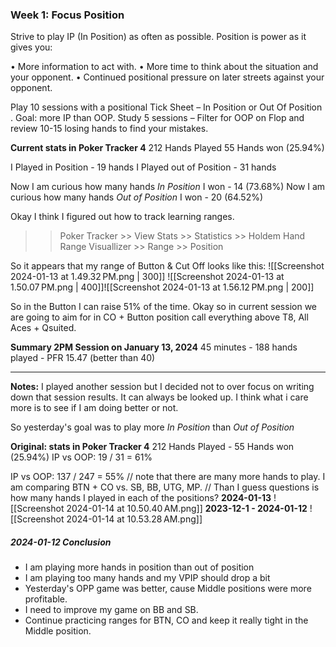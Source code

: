 ### Week 1: Focus Position

Strive to play IP (In Position) as often as possible. Position is power as it gives you:

• More information to act with.
• More time to think about the situation and your opponent.
• Continued positional pressure on later streets against your opponent.

Play 10 sessions with a positional Tick Sheet – In Position or Out Of Position . Goal: more IP than OOP.
Study 5 sessions – Filter for OOP on Flop and review 10-15 losing hands to find your mistakes.

**Current stats in Poker Tracker 4**
212 Hands Played
55 Hands won (25.94%)

I Played in Position - 19 hands
I Played out of Position - 31 hands 

Now I am curious how many hands *In Position* I won - 14 (73.68%)
Now I am curious how many hands *Out of Position* I won - 20 (64.52%)

Okay I think I figured out how to track learning ranges. 

>> Poker Tracker >> View Stats >> Statistics >> Holdem Hand Range Visuallizer >> Range >> Position

So it appears that my range of Button & Cut Off looks like this: 
![[Screenshot 2024-01-13 at 1.49.32 PM.png | 300]] ![[Screenshot 2024-01-13 at 1.50.07 PM.png | 400]]![[Screenshot 2024-01-13 at 1.56.12 PM.png | 200]]


So in the Button I can raise 51% of the time. 
Okay so in current session we are going to aim for in CO + Button position call everything above T8, All Aces + Qsuited.

**Summary 2PM Session on January 13, 2024**
45 minutes - 188 hands played - PFR 15.47 (better than 40)

----
**Notes:**
I played another session but I decided not to over focus on writing down that session results. It can always be looked up. I think what i care more is to see if I am doing better or not. 

So yesterday's goal was to play more *In Position* than *Out of Position*

**Original: stats in Poker Tracker 4**
212 Hands Played - 55 Hands won (25.94%)
IP vs OOP: 19 / 31 = 61%

IP vs OOP: 137 / 247 = 55% 
// note that there are many more hands to play. I am comparing BTN + CO vs. SB, BB, UTG, MP.
// Than I guess questions is how many hands I played in each of the positions?
**2024-01-13**
![[Screenshot 2024-01-14 at 10.50.40 AM.png]]
**2023-12-1 - 2024-01-12**
![[Screenshot 2024-01-14 at 10.53.28 AM.png]]

##### 2024-01-12 Conclusion
* I am playing more hands in position than out of position
* I am playing too many hands and my VPIP should drop a bit
* Yesterday's OPP game was better, cause Middle positions were more profitable. 
* I need to improve my game on BB and SB. 
* Continue practicing ranges for BTN, CO and keep it really tight in the Middle position.
